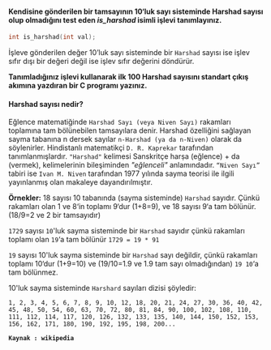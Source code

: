 #### Kendisine gönderilen bir tamsayının 10‘luk sayı sisteminde Harshad sayısı olup olmadığını test eden _is_harshad_ isimli işlevi tanımlayınız.

```C
int is_harshad(int val);
```

İşleve gönderilen değer 10’luk sayı sisteminde bir `Harshad` sayısı ise işlev sıfır dışı bir değeri değil ise işlev sıfır değerini döndürür.

**Tanımladığınız işlevi kullanarak ilk 100 Harshad sayısını standart çıkış akımına yazdıran bir C programı yazınız.**

#### Harshad sayısı nedir?

Eğlence matematiğinde `Harshad Sayı (veya Niven Sayı)` rakamları toplamına tam bölünebilen tamsayılara denir. Harshad özelliğini sağlayan sayma tabanına n dersek sayılar `n-Harshad (ya da n-Niven)` olarak da söylenirler. Hindistanlı matematikçi `D. R. Kaprekar` tarafından tanımlanmışlardır. `"Harshad"` kelimesi Sanskritçe harṣa (eğlence) + da (vermek), kelimelerinin bileşiminden *"eğlenceli"* anlamındadır. `“Niven Sayı”` tabiri ise `Ivan M. Niven` tarafından 1977 yılında sayma teorisi ile ilgili yayınlanmış olan makaleye dayandırılmıştır.

**Örnekler:**
18 sayısı 10 tabanında (sayma sisteminde) `Harshad` sayıdır. Çünkü rakamları olan 1 ve 8‘in toplamı 9‘dur (1+8=9), ve 18 sayısı 9‘a tam bölünür. (18/9=2 ve 2 bir tamsayıdır)

`1729` sayısı `10`'luk sayma sisteminde bir `Harshad` sayıdır çünkü rakamları toplamı olan `19`‘a tam bölünür 
`1729 = 19 * 91`

`19` sayısı 10'luk sayma sisteminde bir `Harshad` sayı değildir, çünkü rakamları toplamı 10‘dur (1+9=10) ve (19/10=1.9 ve 1.9 tam sayı olmadığından) `19 10`‘a tam bölünmez.

10'luk sayma sisteminde `Harshard` sayıları dizisi şöyledir:

`1, 2, 3, 4, 5, 6, 7, 8, 9, 10, 12, 18, 20, 21, 24, 27, 30, 36, 40, 42, 45, 48, 50, 54, 60, 63, 70, 72, 80, 81, 84, 90, 100, 102, 108, 110, 111, 112, 114, 117, 120, 126, 132, 133, 135, 140, 144, 150, 152, 153, 156, 162, 171, 180, 190, 192, 195, 198, 200...`

**`Kaynak : wikipedia`**
